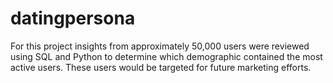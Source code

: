 # datingpersona
For this project insights from approximately 50,000 users were reviewed using SQL and Python to determine which demographic contained the most active users. These users would be targeted for future marketing efforts. 
